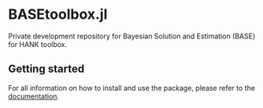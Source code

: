 # BASEtoolbox.jl

Private development repository for Bayesian Solution and Estimation (BASE) for HANK toolbox.

## Getting started

For all information on how to install and use the package, please refer to the [documentation](docs/src/index.md).

